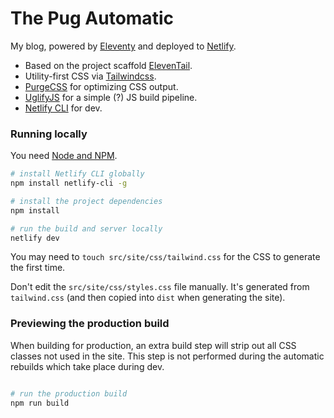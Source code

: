# The Pug Automatic

My blog, powered by [Eleventy](https://11ty.dev) and deployed to [Netlify](https://netlify.com).

- Based on the project scaffold [ElevenTail](https://github.com/philhawksworth/eleventail).
- Utility-first CSS via [Tailwindcss](https://tailwindcss.com).
- [PurgeCSS](https://www.purgecss.com/) for optimizing CSS output.
- [UglifyJS](https://www.npmjs.com/package/uglify-js) for a simple (?) JS build pipeline.
- [Netlify CLI](https://www.npmjs.com/package/netlify-cli) for dev.


### Running locally

You need [Node and NPM](https://nodejs.org/).

```bash
# install Netlify CLI globally
npm install netlify-cli -g

# install the project dependencies
npm install

# run the build and server locally
netlify dev
```

You may need to `touch src/site/css/tailwind.css` for the CSS to generate the first time.

Don't edit the `src/site/css/styles.css` file manually. It's generated from `tailwind.css` (and then copied into `dist` when generating the site).


### Previewing the production build

When building for production, an extra build step will strip out all CSS classes not used in the site. This step is not performed during the automatic rebuilds which take place during dev.

```bash

# run the production build
npm run build
```
